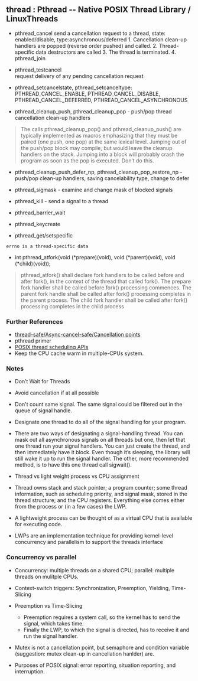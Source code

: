 ## thread : Pthread -- Native POSIX Thread Library / LinuxThreads ##
* pthread_cancel
  send a cancellation request to a thread, state: enabled/disable, type:asynchronous/deferred
         1. Cancellation clean-up handlers are popped (reverse order pushed) and called.
         2. Thread-specific data destructors are called
         3. The thread is terminated. 
         4. pthread_join
* pthread_testcancel  
  request delivery of any pending cancellation request         

* pthread_setcancelstate, pthread_setcanceltype:
       PTHREAD_CANCEL_ENABLE, PTHREAD_CANCEL_DISABLE,  PTHREAD_CANCEL_DEFERRED, PTHREAD_CANCEL_ASYNCHRONOUS
       
* pthread_cleanup_push,  pthread_cleanup_pop - push/pop thread cancellation clean-up handlers
> The calls pthread_cleanup_pop() and pthread_cleanup_push() are
typically implemented as macros emphasizing that they must be paired (one
push, one pop) at the same lexical level. Jumping out of the push/pop block may
compile, but would leave the cleanup handlers on the stack. Jumping into a block
will probably crash the program as soon as the pop is executed. Don’t do this.

* pthread_cleanup_push_defer_np,  pthread_cleanup_pop_restore_np - push/pop clean-up handlers, saving cancelability type, change to defer
* pthread_sigmask - examine and change mask of blocked signals
* pthread_kill  -  send a signal to a thread

* pthread_barrier_wait
* pthread_keycreate
* pthread_get/setspecific

`errno is a thread-specific data`

* int pthread_atfork(void (*prepare)(void), void (*parent)(void), void (*child)(void)); 
> pthread_atfork() shall declare fork handlers to be called before and after fork(), in the context of the thread that called fork(). 
The prepare fork handler shall be called before fork() processing commences. 
The parent fork handle shall be called after fork() processing completes in the parent process. 
The child fork handler shall be called after fork() processing completes in the child process

### Further References
* [thread-safe/Async-cancel-safe/Cancellation points](http://man7.org/linux/man-pages/man7/pthreads.7.html)
* pthread primer
* [POSIX thread scheduling APIs](http://man7.org/linux/man-pages/man7/sched.7.html)
* Keep the CPU cache warm in multiple-CPUs system.

### Notes 

* Don’t Wait for Threads
* Avoid cancellation if at all possible
* Don't count same signal. The same signal could be filtered out in the queue of signal handle. 
* Designate one thread to do all of the signal handling for your program.
* There are two ways of designating a signal-handling thread. You can mask out all 
asynchronous signals on all threads but one, then let that one thread run your
signal handlers. You can just create the thread, and then immediately have it
block. Even though it’s sleeping, the library will still wake it up to run the signal
handler. The other, more recommended method, is to have this one thread call
sigwait().

* Thread vs light weight process vs CPU assignment
* Thread owns stack and stack pointer; a program counter; some thread information, such as scheduling priority,
and signal mask, stored in the thread structure; and the CPU registers. Everything else comes either from the process or (in a few cases) the LWP.
* A lightweight process can be thought of as a virtual CPU that is available for
executing code. 
* LWPs are an implementation technique for providing kernel-level concurrency and parallelism to support the threads interface

### Concurrency vs parallel
* Concurrency: multiple threads on a shared CPU; parallel: multiple threads on mulitple CPUs.
* Context-switch triggers: Synchronization, Preemption, Yielding, Time-Slicing

* Preemption vs Time-Slicing
    * Preemption requires a system call, so the kernel has to send the signal, which
takes time. 
    * Finally the LWP, to which the signal is directed, has to receive it and
run the signal handler.

* Mutex is not a cancellation point, but semaphore and condition variable (suggestion: mutex clean-up in cancellation hanlder) are.

* Purposes of POSIX signal: error reporting, situation reporting, and interruption.
